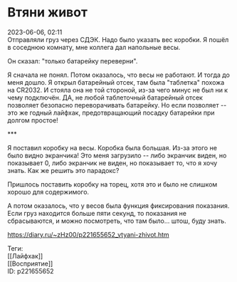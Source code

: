 Втяни живот
============

   
 2023-06-06, 02:11   
   Отправляли груз через СДЭК. Надо было указать вес коробки. Я пошёл в соседнюю комнату, мне коллега дал напольные весы.   
   
 Он сказал: "только батарейку переверни".   
   
 Я сначала не понял. Потом оказалось, что весы не работают. И тогда до меня дошло. Я открыл батарейный отсек, там была "таблетка" похожа на CR2032. И стояла она не той стороной, из-за чего минус не был ни к чему подключён. ДА, не любой таблеточный батарейный отсек позволяет безопасно переворачивать батарейку. Но если позволяет -- это же годный лайфхак, предотвращающий посадку батарейки при долгом простое!   
   
 \*\*\*   
   
 Я поставил коробку на весы. Коробка была большая. Из-за этого не было видно экранчика! Это меня загрузило -- либо экранчик виден, но показывает 0, либо экранчик не виден, но показывает то, что я хочу знать. Как же решить это парадокс?   
   
 Пришлось поставить коробку на торец, хотя это и было не слишком хорошо для содержимого.   
   
 А потом оказалось, что у весов была функция фиксирования показания. Если груз находится больше пяти секунд, то показания не сбрасываются, и можно посмотреть, что там было... штош, буду знать.   
     
 <https://diary.ru/~zHz00/p221655652_vtyani-zhivot.htm>   
   
 Теги:   
 [[Лайфхак]]   
 [[Восприятие]]   
 ID: p221655652